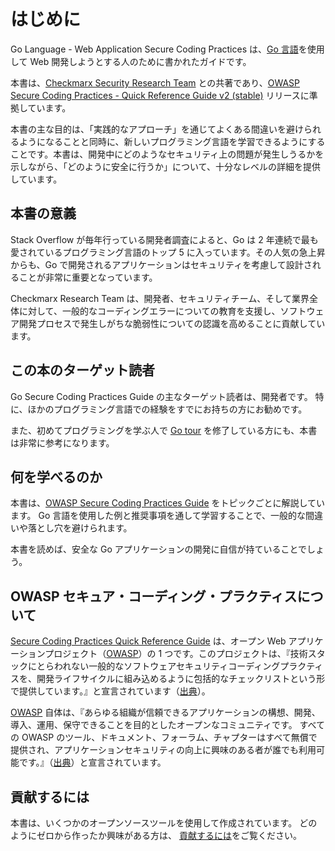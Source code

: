 # はじめに

Go Language - Web Application Secure Coding Practices は、[Go 言語][1]を使用して Web 開発しようとする人のために書かれたガイドです。

本書は、[Checkmarx Security Research Team][2] との共著であり、[OWASP Secure Coding Practices - Quick Reference Guide v2 (stable)][3] リリースに準拠しています。

本書の主な目的は、「実践的なアプローチ」を通じてよくある間違いを避けられるようになることと同時に、新しいプログラミング言語を学習できるようにすることです。本書は、開発中にどのようなセキュリティ上の問題が発生しうるかを示しながら、「どのように安全に行うか」について、十分なレベルの詳細を提供しています。

## 本書の意義

Stack Overflow が毎年行っている開発者調査によると、Go は 2 年連続で最も愛されているプログラミング言語のトップ 5 に入っています。その人気の急上昇からも、Go で開発されるアプリケーションはセキュリティを考慮して設計されることが非常に重要となっています。

Checkmarx Research Team は、開発者、セキュリティチーム、そして業界全体に対して、一般的なコーディングエラーについての教育を支援し、ソフトウェア開発プロセスで発生しがちな脆弱性についての認識を高めることに貢献しています。

## この本のターゲット読者

Go Secure Coding Practices Guide の主なターゲット読者は、開発者です。
特に、ほかのプログラミング言語での経験をすでにお持ちの方にお勧めです。

また、初めてプログラミングを学ぶ人で [Go tour][8] を修了している方にも、本書は非常に参考になります。

## 何を学べるのか

本書は、[OWASP Secure Coding Practices Guide][3] をトピックごとに解説しています。
Go 言語を使用した例と推奨事項を通して学習することで、一般的な間違いや落とし穴を避けられます。

本書を読めば、安全な Go アプリケーションの開発に自信が持ていることでしょう。

## OWASP セキュア・コーディング・プラクティスについて

 [Secure Coding Practices Quick Reference Guide][3] は、オープン Web アプリケーションプロジェクト（[OWASP][4]）の 1 つです。このプロジェクトは、『技術スタックにとらわれない一般的なソフトウェアセキュリティコーディングプラクティスを、開発ライフサイクルに組み込めるように包括的なチェックリストという形で提供しています。』と宣言されています（[出典][3]）。

[OWASP][4] 自体は、『あらゆる組織が信頼できるアプリケーションの構想、開発、導入、運用、保守できることを目的としたオープンなコミュニティです。
すべての OWASP のツール、ドキュメント、フォーラム、チャプターはすべて無償で提供され、アプリケーションセキュリティの向上に興味のある者が誰でも利用可能です。』（[出典][5]）と宣言されています。

## 貢献するには

本書は、いくつかのオープンソースツールを使用して作成されています。
どのようにゼロから作ったか興味がある方は、
[貢献するには][6]をご覧ください。

[1]: https://golang.org
[2]: http://chkmrx.co/2sffXFr
[3]: https://owasp.org/www-project-secure-coding-practices-quick-reference-guide/migrated_content
[4]: https://www.owasp.org
[5]: https://www.owasp.org/index.php/About_OWASP
[6]: /howto-contribute.md
[7]: https://www.twitter.com/checkmarx
[8]: https://tour.golang.org/list